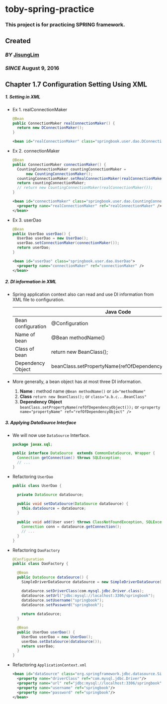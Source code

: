 # toby-spring-practice
### This project is for practicing SPRING framework.

## Created
### _BY_ [JisungLim](https://github.com/jisunglim)
### _SINCE_ August 9, 2016

## Chapter 1.7 Configuration Setting Using XML

##### 1. Setting in XML

* Ex 1. realConnectionMaker

    ```java
    @Bean
    public ConnectionMaker realConnectionMaker() {
      return new DConnectionMaker();
    }
    ```

    ```xml
    <bean id="realConnectionMaker" class="springbook.user.dao.DConnectionMaker" />
    ```    

* Ex 2. connectionMaker

    ```java
    @Bean
    public ConnectionMaker connectionMaker() {
      CountingConnectionMaker countingConnectionMaker =
          new CountingConnectionMaker();
      countingConnectionMaker.setRealConnectionMaker(realConnectionMaker());
      return countingConnectionMaker;
      // return new CountingConnectionMaker(realConnectionMaker());
    }
    ```
    
    ```xml
    <bean id="connectionMaker" class="springbook.user.dao.CountingConnectionMaker">
      <property name="realConnectionMaker" ref="realConnectionMaker" />
    </bean>
    ```    
    
* Ex 3. userDao

    ```java
    @Bean
    public UserDao userDao() {
      UserDao userDao = new UserDao();
      userDao.setConnectionMaker(connectionMaker());
      return userDao;
    }
    ```
    
    ```xml
    <bean id="userDao" class="springbook.user.dao.UserDao">
      <property name="connectionMaker" ref="connectionMaker" />
    </bean>
    ```    
    
##### 2. DI information in XML

* Spring application context also can read and use DI information from XML file to configuration.

    |                    | Java Code               | XML Code                   |
    |--------------------|-------------------------|----------------------------|
    | Bean configuration | @Configuration          | <beans>                    |
    | Name of bean       | @Bean methodName()      | <bean id="methodName"      |
    | Class of bean      | return new BeanClass(); | class="a.b.c...BeanClass"> |
    | Dependency Object  | beanClass.setPropertyName(refOfDependencyObject());|<property name="propertyName" ref="refOfDependencyObject" />|

* More generally, a bean object has at most three DI information.
    1. **Name** : method name
       ```@Bean methodName()``` or ```id="methodName"```
    2. **Class**
       ```return new BeanClass();``` or ```class="a.b.c...BeanClass"```
    3. **Dependency Object**
       ```beanClass.setPropertyName(refOfDependencyObject());``` 
       or ```<property name="propertyName" ref="refOfDependencyObject" />```
       

##### 3. Applying DataSource Interface

* We will now use ```DataSource``` Interface.
    ```java
    package javax.sql;
    
    public interface DataSource  extends CommonDataSource, Wrapper {
      Connection getConnection() throws SQLException;
      // ...
    }
    ```

* Refactoring ```UserDao```
    ```java
    public class UserDao {
    
      private DataSource dataSource;

      public void setDataSource(DataSource dataSource) {
        this.dataSource = dataSource;
      }
      
      public void add(User user) throws ClassNotFoundException, SQLException {
        Connection conn = dataSource.getConnection();
        // ...
      }
    }
    ```
    
* Refactoring ```DaoFactory```
    ```java
    @Configuration
    public class DaoFactory {

      @Bean
      public DataSource dataSource() {
        SimpleDriverDataSource dataSource = new SimpleDriverDataSource();
    
        dataSource.setDriverClass(com.mysql.jdbc.Driver.class);
        dataSource.setUrl("jdbc:mysql://localhost:3306/springbook");
        dataSource.setUsername("springbook");
        dataSource.setPassword("springbook");
        
        return dataSource;
      }

      @Bean
      public UserDao userDao() {
        UserDao userDao = new UserDao();
        userDao.setDataSource(dataSource());
        return userDao;
      }
    }
    ```

* Refactoring ```ApplicationContext.xml```
    ```xml
    <bean id="dataSource" class="org.springframework.jdbc.datasource.SimpleDriverDataSource">
      <property name="driverClass" ref="com.mysql.jdbc.Driver"/>
      <property name="url" ref="jdbc:mysql://localhost:3306/springbook"/>
      <property name="username" ref="springbook"/>
      <property name="password" ref="springbook"/>
    </bean>
    ```
    







